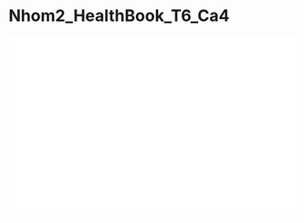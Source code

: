 # Nhom2_HealthBook_T6_Ca4
<a href="#" target="_blank">
  <img src="svg/nhom2.svg" width="1200" alt="Healthbook" />
</a>
